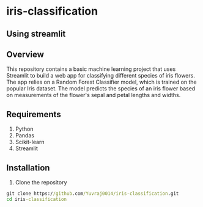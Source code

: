 # iris-classification
## Using streamlit
## Overview
This repository contains a basic machine learning project that uses Streamlit to build a web app for classifying different species of iris flowers. The app relies on a Random Forest Classifier model, which is trained on the popular Iris dataset. The model predicts the species of an iris flower based on measurements of the flower's sepal and petal lengths and widths.
## Requirements
1. Python
2. Pandas
3. Scikit-learn
4. Streamlit
## Installation
1. Clone the repository
```cmd
git clone https://github.com/Yuvraj0014/iris-classification.git
cd iris-classification
```

